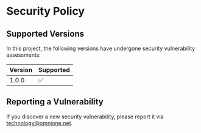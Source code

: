 # Security Policy

## Supported Versions

In this project, the following versions have undergone security vulnerability assessments:

| Version | Supported          |
| ------- | ------------------ |
| 1.0.0   | :white_check_mark: |

## Reporting a Vulnerability

If you discover a new security vulnerability, please report it via [technology@omnione.net](mailto:technology@omnione.net).

